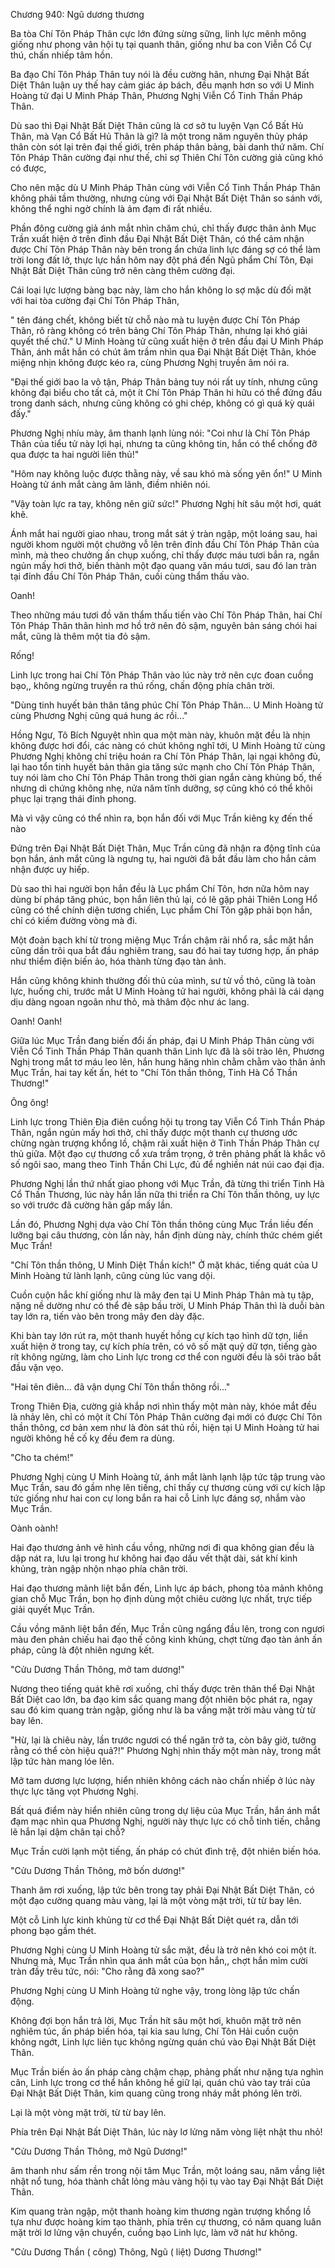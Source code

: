 




Chương 940: Ngũ dương thương


Ba tòa Chí Tôn Pháp Thân cực lớn đứng sừng sững, linh lực mênh mông giống như phong vân hội tụ tại quanh thân, giống như ba con Viễn Cổ Cự thú, chấn nhiếp tâm hồn.

Ba đạo Chí Tôn Pháp Thân tuy nói là đều cường hãn, nhưng Đại Nhật Bất Diệt Thân luận uy thế hay cảm giác áp bách, đều mạnh hơn so với U Minh Hoàng tử đại U Minh Pháp Thân, Phương Nghị Viễn Cổ Tinh Thần Pháp Thân.

Dù sao thì Đại Nhật Bất Diệt Thân cũng là cơ sở tu luyện Vạn Cổ Bất Hủ Thân, mà Vạn Cổ Bất Hủ Thân là gì? là một trong năm nguyên thủy pháp thân còn sót lại trên đại thế giới, trên pháp thân bảng, bài danh thứ năm. Chí Tôn Pháp Thân cường đại như thế, chỉ sợ Thiên Chí Tôn cường giả cũng khó có được,

Cho nên mặc dù U Minh Pháp Thân cùng với Viễn Cổ Tinh Thần Pháp Thân không phải tầm thường, nhưng cùng với Đại Nhật Bất Diệt Thân so sánh với, không thể nghi ngờ chính là ảm đạm đi rất nhiều.

Phần đông cường giả ánh mắt nhìn chăm chú, chỉ thấy được thân ảnh Mục Trần xuất hiện ở trên đỉnh đầu Đại Nhật Bất Diệt Thân, có thể cảm nhận được Chí Tôn Pháp Thân này bên trong ẩn chứa linh lực đáng sợ có thể làm trời long đất lở, thực lực hắn hôm nay đột phá đến Ngũ phẩm Chí Tôn, Đại Nhật Bất Diệt Thân cũng trở nên càng thêm cường đại.

Cái loại lực lượng bàng bạc này, làm cho hắn không lo sợ mặc dù đối mặt với hai tòa cường đại Chí Tôn Pháp Thân,

" tên đáng chết, không biết từ chỗ nào mà tu luyện được Chí Tôn Pháp Thân, rõ ràng không có trên bảng Chí Tôn Pháp Thân, nhưng lại khó giải quyết thế chứ." U Minh Hoàng tử cũng xuất hiện ở trên đầu đại U Minh Pháp Thân, ánh mắt hắn có chút âm trầm nhìn qua Đại Nhật Bất Diệt Thân, khóe miệng nhịn không được kéo ra, cùng Phương Nghị truyền âm nói ra.

"Đại thế giới bao la vô tận, Pháp Thân bảng tuy nói rất uy tính, nhưng cũng không đại biểu cho tất cả, một ít Chí Tôn Pháp Thân hi hữu có thể đứng đầu trong danh sách, nhưng cũng không có ghi chép, không có gì quá kỳ quái đấy."

Phương Nghị nhíu mày, âm thanh lạnh lùng nói: "Coi như là Chí Tôn Pháp Thân của tiểu tử này lợi hại, nhưng ta cũng không tin, hắn có thể chống đỡ qua được ta hai người liên thủ!"

"Hôm nay không luộc được thằng này, về sau khó mà sống yên ổn!" U Minh Hoàng tử ánh mắt càng âm lãnh, điềm nhiên nói.

"Vậy toàn lực ra tay, không nên giữ sức!" Phương Nghị hít sâu một hơi, quát khẽ.

Ánh mắt hai người giao nhau, trong mắt sát ý tràn ngập, một loáng sau, hai người khom người một chưởng vỗ lên trên đỉnh đầu Chí Tôn Pháp Thân của mình, mà theo chưởng ấn chụp xuống, chỉ thấy được máu tươi bắn ra, ngắn ngủn mấy hơi thở, biến thành một đạo quang văn máu tươi, sau đó lan tràn tại đỉnh đầu Chí Tôn Pháp Thân, cuối cùng thẩm thấu vào.

Oanh!

Theo những máu tươi đồ văn thẩm thấu tiến vào Chí Tôn Pháp Thân, hai Chí Tôn Pháp Thân thân hình mơ hồ trở nên đỏ sậm, nguyên bản sáng chói hai mắt, cũng là thêm một tia đỏ sậm.

Rống!

Linh lực trong hai Chí Tôn Pháp Thân vào lúc này trở nên cực đoan cuồng bạo,, không ngừng truyền ra thú rống, chấn động phía chân trời.

"Dùng tinh huyết bản thân tăng phúc Chí Tôn Pháp Thân... U Minh Hoàng tử cùng Phương Nghị cũng quá hung ác rồi..."

Hồng Ngư, Tô Bích Nguyệt nhìn qua một màn này, khuôn mặt đều là nhịn không được hơi đổi, các nàng có chút không nghĩ tới, U Minh Hoàng tử cùng Phương Nghị không chỉ triệu hoán ra Chí Tôn Pháp Thân, lại ngại không đủ, lại hao tổn tinh huyết bản thân gia tăng sức mạnh cho Chí Tôn Pháp Thân, tuy nói làm cho Chí Tôn Pháp Thân trong thời gian ngắn càng khủng bố, thế nhưng di chứng không nhẹ, nửa năm tĩnh dưỡng, sợ cũng khó có thể khôi phục lại trạng thái đỉnh phong.

Mà vì vậy cũng có thể nhìn ra, bọn hắn đối với Mục Trần kiêng kỵ đến thế nào

Đứng trên Đại Nhật Bất Diệt Thân, Mục Trần cũng đã nhận ra động tĩnh của bọn hắn, ánh mắt cũng là ngưng tụ, hai người đã bắt đầu làm cho hắn cảm nhận được uy hiếp.

Dù sao thì hai người bọn hắn đều là Lục phẩm Chí Tôn, hơn nữa hôm nay dùng bí pháp tăng phúc, bọn hắn liên thủ lại, có lẽ gặp phải Thiên Long Hổ cũng có thể chính diện tương chiến, Lục phẩm Chí Tôn gặp phải bọn hắn, chỉ có kiếm đường vòng mà đi.

Một đoàn bạch khí từ trong miệng Mục Trần chậm rãi nhổ ra, sắc mặt hắn cũng dần trôi qua bắt đầu nghiêm trang, sau đó hai tay tương hợp, ấn pháp như thiểm điện biến ảo, hóa thành từng đạo tàn ảnh.

Hắn cũng không khinh thường đối thủ của mình, sư tử vồ thỏ, cũng là toàn lực, huống chi, trước mắt U Minh Hoàng tử hai người, không phải là cái dạng dịu dàng ngoan ngoãn như thỏ, mà thâm độc như ác lang.

Oanh! Oanh!

Giữa lúc Mục Trần đang biến đổi ấn pháp, đại U Minh Pháp Thân cùng với Viễn Cổ Tinh Thần Pháp Thân quanh thân Linh lực đã là sôi trào lên, Phương Nghị trong mắt tơ máu leo lên, hắn hung hăng nhìn chằm chằm vào thân ảnh Mục Trần, hai tay kết ấn, hét to "Chí Tôn thần thông, Tinh Hà Cổ Thần Thương!"

Ông ông!

Linh lực trong Thiên Địa điên cuồng hội tụ trong tay Viễn Cổ Tinh Thần Pháp Thân, ngắn ngủn mấy hơi thở, chỉ thấy được một thanh cự thương ước chừng ngàn trượng khổng lồ, chậm rãi xuất hiện ở Tinh Thần Pháp Thân cự thủ giữa. Một đạo cự thương cổ xưa trầm trọng, ở trên phảng phất là khắc vô số ngôi sao, mang theo Tinh Thần Chi Lực, đủ để nghiền nát núi cao đại địa.

Phương Nghị lần thứ nhất giao phong với Mục Trần, đã từng thi triển Tinh Hà Cổ Thần Thương, lúc này hắn lần nữa thi triển ra Chí Tôn thần thông, uy lực so với trước đã cường hãn gấp mấy lần.

Lần đó, Phương Nghị dựa vào Chí Tôn thần thông cùng Mục Trần liều đến lưỡng bại câu thương, còn lần này, hắn định dùng này, chính thức chém giết Mục Trần!

"Chí Tôn thần thông, U Minh Diệt Thần kích!" Ở mặt khác, tiếng quát của U Minh Hoàng tử lành lạnh, cũng cùng lúc vang dội.

Cuồn cuộn hắc khí giống như là mây đen tại U Minh Pháp Thân mà tụ tập, nặng nề dường như có thể đè sập bầu trời, U Minh Pháp Thân thì là duỗi bàn tay lớn ra, tiến vào bên trong mây đen dày đặc.

Khi bàn tay lớn rút ra, một thanh huyết hồng cự kích tạo hình dữ tợn, liền xuất hiện ở trong tay, cự kích phía trên, có vô số mặt quỷ dữ tợn, tiếng gào rít không ngừng, làm cho Linh lực trong cơ thể con người đều là sôi trào bắt đầu vặn vẹo.

"Hai tên điên... đã vận dụng Chí Tôn thần thông rồi..."

Trong Thiên Địa, cường giả khắp nơi nhìn thấy một màn này, khóe mắt đều là nhảy lên, chỉ có một ít Chí Tôn Pháp Thân cường đại mới có được Chí Tôn thần thông, cơ bản xem như là đòn sát thủ rồi, hiện tại U Minh Hoàng tử hai người không hề cố kỵ đều đem ra dùng.

"Cho ta chém!"

Phương Nghị cùng U Minh Hoàng tử, ánh mắt lành lạnh lập tức tập trung vào Mục Trần, sau đó gầm nhẹ lên tiếng, chỉ thấy cự thương cùng với cự kích lập tức giống như hai con cự long bắn ra hai cỗ Linh lực đáng sợ, nhắm vào Mục Trần.

Oành oành!

Hai đạo thương ảnh vẽ hình cầu vồng, những nơi đi qua không gian đều là dập nát ra, lưu lại trong hư không hai đạo dấu vết thật dài, sát khí kinh khủng, tràn ngập nhộn nhạo phía chân trời.

Hai đạo thương mãnh liệt bắn đến, Linh lực áp bách, phong tỏa mảnh không gian chỗ Mục Trần, bọn họ định dùng một chiêu cường lực nhất, trực tiếp giải quyết Mục Trần.

Cầu vồng mãnh liệt bắn đến, Mục Trần cũng ngẩng đầu lên, trong con ngươi màu đen phản chiếu hai đạo thế công kinh khủng, chợt từng đạo tàn ảnh ấn pháp, cũng là đột nhiên ngưng kết.

"Cửu Dương Thần Thông, mở tam dương!"

Nương theo tiếng quát khẽ rơi xuống, chỉ thấy được trên thân thể Đại Nhật Bất Diệt cao lớn, ba đạo kim sắc quang mang đột nhiên bộc phát ra, ngay sau đó kim quang tràn ngập, giống như là ba vầng mặt trời màu vàng từ từ bay lên.

"Hừ, lại là chiêu này, lần trước ngươi có thể ngăn trở ta, còn bây giờ, tưởng rằng có thể còn hiệu quả?!" Phương Nghị nhìn thấy một màn này, trong mắt lập tức hàn mang lóe lên.

Mở tam dương lực lượng, hiển nhiên không cách nào chấn nhiếp ở lúc này thực lực tăng vọt Phương Nghị.

Bất quá điểm này hiển nhiên cũng trong dự liệu của Mục Trần, hắn ánh mắt đạm mạc nhìn qua Phương Nghị, người này thực lực có chỗ tinh tiến, chẳng lẽ hắn lại dậm chân tại chỗ?

Mục Trần cười lạnh một tiếng, ấn pháp có chút đình trệ, đột nhiên biến hóa.

"Cửu Dương Thần Thông, mở bốn dương!"

Thanh âm rơi xuống, lập tức bên trong tay phải Đại Nhật Bất Diệt Thân, có một đạo cường quang màu vàng, lại là một vòng mặt trời, từ từ bay lên.

Một cỗ Linh lực kinh khủng từ cơ thể Đại Nhật Bất Diệt quét ra, dẫn tới phong bạo gầm thét.

Phương Nghị cùng U Minh Hoàng tử sắc mặt, đều là trở nên khó coi một ít. Nhưng mà, Mục Trần nhìn qua ánh mắt của bọn hắn,, chợt hắn mỉm cười tràn đầy trêu tức, nói: "Cho rằng đã xong sao?"

Phương Nghị cùng U Minh Hoàng tử nghe vậy, trong lòng lập tức chấn động.

Không đợi bọn hắn trả lời, Mục Trần hít sâu một hơi, khuôn mặt trở nên nghiêm túc, ấn pháp biến hóa, tại kia sau lưng, Chí Tôn Hải cuồn cuộn không ngớt, Linh lực liên tục không ngừng quán chú vào Đại Nhật Bất Diệt Thân.

Mục Trần biến ảo ấn pháp càng chậm chạp, phảng phất như nặng tựa nghìn cân, Linh lực trong cơ thể hắn không hề giữ lại, quán chú vào tay trái của Đại Nhật Bất Diệt Thân, kim quang cũng trong nháy mắt phóng lên trời.

Lại là một vòng mặt trời, từ từ bay lên.

Phía trên Đại Nhật Bất Diệt Thân, lúc này lơ lửng năm vòng liệt nhật thu nhỏ!

"Cửu Dương Thần Thông, mở Ngũ Dương!"

âm thanh như sấm rền trong nội tâm Mục Trần, một loáng sau, năm vầng liệt nhật nổ tung, hóa thành chất lỏng màu vàng hội tụ vào tay Đại Nhật Bất Diệt Thân.

Kim quang tràn ngập, một thanh hoàng kim thương ngàn trượng khổng lồ tựa như được hoàng kim tạo thành, phía trên cự thương, có năm quang luân mặt trời lơ lửng vận chuyển, cuồng bạo Linh lực, làm vỡ nát hư không.

"Cửu Dương Thần ( công) Thông, Ngũ ( liệt) Dương Thương!"




